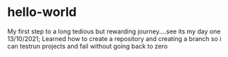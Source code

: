 # hello-world
My first step to a long tedious but rewarding journey....see its my day one 13/10/2021;
Learned how to create a repository and creating a branch so i can testrun projects and fail without going back to zero
